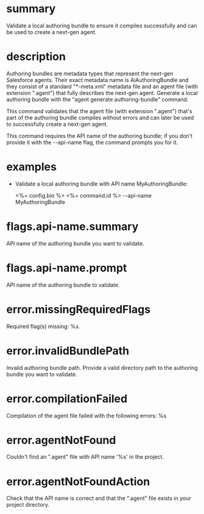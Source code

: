 # summary

Validate a local authoring bundle to ensure it compiles successfully and can be used to create a next-gen agent.

# description

Authoring bundles are metadata types that represent the next-gen Salesforce agents. Their exact metadata name is AiAuthoringBundle and they consist of a standard "\*-meta.xml" metadata file and an agent file (with extension ".agent") that fully describes the next-gen agent. Generate a local authoring bundle with the "agent generate authoring-bundle" command.

This command validates that the agent file (with extension ".agent") that's part of the authoring bundle compiles without errors and can later be used to successfully create a next-gen agent.

This command requires the API name of the authoring bundle; if you don't provide it with the --api-name flag, the command prompts you for it.

# examples

- Validate a local authoring bundle with API name MyAuthoringBundle:

  <%= config.bin %> <%= command.id %> --api-name MyAuthoringBundle

# flags.api-name.summary

API name of the authoring bundle you want to validate.

# flags.api-name.prompt

API name of the authoring bundle to validate.

# error.missingRequiredFlags

Required flag(s) missing: %s.

# error.invalidBundlePath

Invalid authoring bundle path. Provide a valid directory path to the authoring bundle you want to validate.

# error.compilationFailed

Compilation of the agent file failed with the following errors:
%s

# error.agentNotFound

Couldn't find an ".agent" file with API name '%s' in the project.

# error.agentNotFoundAction

Check that the API name is correct and that the ".agent" file exists in your project directory.

